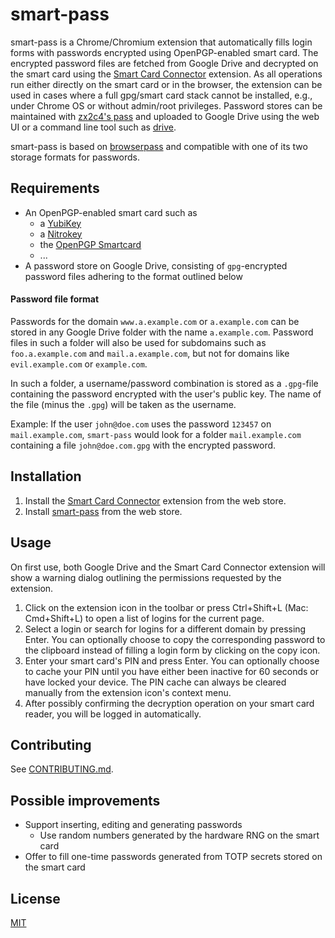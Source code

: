 smart-pass
==========

smart-pass is a Chrome/Chromium extension that automatically fills login forms with passwords encrypted using OpenPGP-enabled smart card. The encrypted password files are fetched from Google Drive and decrypted on the smart card using the [Smart Card Connector](https://chrome.google.com/webstore/detail/smart-card-connector/khpfeaanjngmcnplbdlpegiifgpfgdco) extension. As all operations run either directly on the smart card or in the browser, the extension can be used in cases where a full gpg/smart card stack cannot be installed, e.g., under Chrome OS or without admin/root privileges.
Password stores can be maintained with [zx2c4's pass](https://www.passwordstore.org) and uploaded to Google Drive using the web UI or a command line tool such as [drive](https://github.com/odeke-em/drive).

smart-pass is based on [browserpass](https://github.com/dannyvankooten/browserpass) and compatible with one of its two storage formats for passwords.

## Requirements
  * An OpenPGP-enabled smart card such as
    * a [YubiKey](https://www.yubico.com/products/yubikey-hardware/)
    * a [Nitrokey](https://www.nitrokey.com/)
    * the [OpenPGP Smartcard](http://shop.kernelconcepts.de/#openpgp)
    * ...
  * A password store on Google Drive, consisting of `gpg`-encrypted password files adhering to the format outlined below


#### Password file format
Passwords for the domain `www.a.example.com` or `a.example.com` can be stored in any Google Drive folder with the name `a.example.com`. Password files in such a folder will also be used for subdomains such as `foo.a.example.com` and `mail.a.example.com`, but not for domains like `evil.example.com` or `example.com`.

In such a folder, a username/password combination is stored as a `.gpg`-file containing the password encrypted with the user's public key. The name of the file (minus the `.gpg`) will be taken as the username.

Example: If the user `john@doe.com` uses the password `123457` on `mail.example.com`, `smart-pass` would look for a folder `mail.example.com` containing a file `john@doe.com.gpg` with the encrypted password.

## Installation
  1. Install the [Smart Card Connector](https://chrome.google.com/webstore/detail/smart-card-connector/khpfeaanjngmcnplbdlpegiifgpfgdco) extension from the web store.
  2. Install [smart-pass](https://chrome.google.com/webstore/detail/smart-pass/hlbkkfgplamgidcmijjcglabmiekfech) from the web store.

## Usage
On first use, both Google Drive and the Smart Card Connector extension will show a warning dialog outlining the permissions requested by the extension.

  1. Click on the extension icon in the toolbar or press Ctrl+Shift+L (Mac: Cmd+Shift+L) to open a list of logins for the current page.
  2. Select a login or search for logins for a different domain by pressing Enter. You can optionally choose to copy the corresponding password to the clipboard instead of filling a login form by clicking on the copy icon.
  3. Enter your smart card's PIN and press Enter. You can optionally choose to cache your PIN until you have either been inactive for 60 seconds or have locked your device. The PIN cache can always be cleared manually from the extension icon's context menu.
  4. After possibly confirming the decryption operation on your smart card reader, you will be logged in automatically.

## Contributing
See [CONTRIBUTING.md](https://github.com/FabianHenneke/smart-pass/blob/master/CONTRIBUTING.md).

## Possible improvements
  * Support inserting, editing and generating passwords
    * Use random numbers generated by the hardware RNG on the smart card
  * Offer to fill one-time passwords generated from TOTP secrets stored on the smart card

## License
[MIT](https://github.com/FabianHenneke/smart-pass/blob/master/LICENSE)

